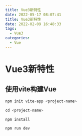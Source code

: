 ```yaml
---
title: Vue3新特性
date: 2022-05-17 08:07:41
title: Vue3新特性
date: 2022-02-09 16:48:33
tags:
  - Vue3
categories:
  - Vue
---
```


<!--more-->

# Vue3新特性

## 使用vite构建Vue

```js
npm init vite-app <project-name>
```

```js
cd <project-name>
```

```js
npm install
```

```js
npm run dev
```







